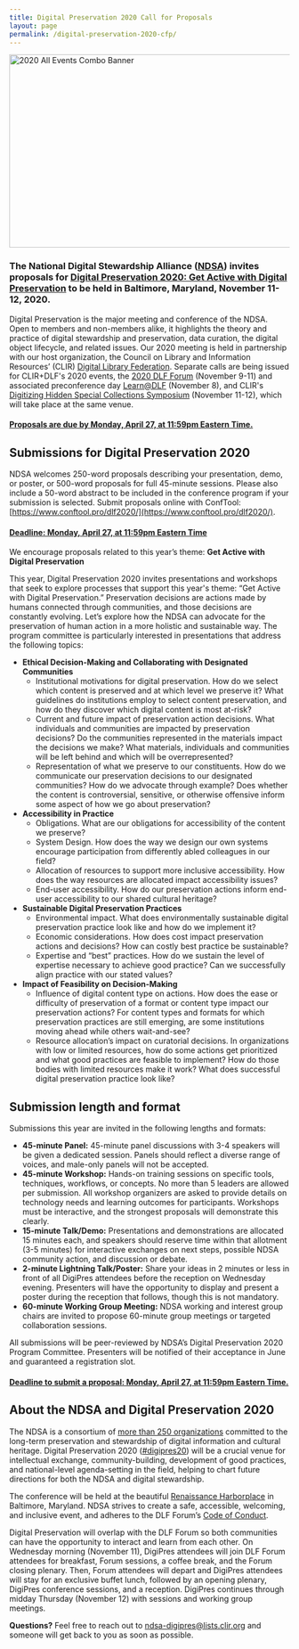 ```yaml
---
title: Digital Preservation 2020 Call for Proposals
layout: page
permalink: /digital-preservation-2020-cfp/
---
```


<img alt="2020 All Events Combo Banner" width="710" height="347" src='{{ "/images/Combo-Banner-2020-DHC.jpg" | prepend: site.baseurl }}'>

### **The National Digital Stewardship Alliance ([NDSA](http://ndsa.diglib.org/)) invites proposals for [Digital Preservation 2020: Get Active with Digital Preservation](https://ndsa.org/meetings/) to be held in Baltimore, Maryland, November 11-12, 2020.**

Digital Preservation is the major meeting and conference of the NDSA. Open to members and non-members alike, it highlights the theory and practice of digital stewardship and preservation, data curation, the digital object lifecycle, and related issues. Our 2020 meeting is held in partnership with our host organization, the Council on Library and Information Resources’ (CLIR) [Digital Library Federation](https://www.diglib.org). Separate calls are being issued for CLIR+DLF's 2020 events, the [2020 DLF Forum](https://forum2020.diglib.org/) (November 9-11) and associated preconference day [Learn@DLF](https://forum2020.diglib.org/learndlf/) (November 8), and CLIR's [Digitizing Hidden Special Collections Symposium](https://www.clir.org/hiddencollections/2020-symposium/) (November 11-12), which will take place at the same venue.

#### **[Proposals are due by Monday, April 27, at 11:59pm Eastern Time.](https://www.conftool.pro/dlf2020/)**

## Submissions for Digital Preservation 2020
NDSA welcomes 250-word proposals describing your presentation, demo, or poster, or 500-word proposals for full 45-minute sessions. Please also include a 50-word abstract to be included in the conference program if your submission is selected. Submit proposals online with ConfTool: [https://www.conftool.pro/dlf2020/](https://www.conftool.pro/dlf2020/).

#### **[Deadline: Monday, April 27, at 11:59pm Eastern Time](https://www.conftool.pro/dlf2020/)**

We encourage proposals related to this year’s theme: **Get Active with Digital Preservation**

This year, Digital Preservation 2020 invites presentations and workshops that seek to explore processes that support this year's theme: “Get Active with Digital Preservation.” Preservation decisions are actions made by humans connected through communities, and those decisions are constantly evolving. Let’s explore how the NDSA can advocate for the preservation of human action in a more holistic and sustainable way. The program committee is particularly interested in presentations that address the following topics:
- **Ethical Decision-Making and Collaborating with Designated Communities**
  - Institutional motivations for digital preservation. How do we select which content is preserved and at which level we preserve it? What guidelines do institutions employ to select content preservation, and how do they discover which digital content is most at-risk?
  - Current and future impact of preservation action decisions. What individuals and communities are impacted by preservation decisions? Do the communities represented in the materials impact the decisions we make? What materials, individuals and communities will be left behind and which will be overrepresented?
  - Representation of what we preserve to our constituents. How do we communicate our preservation decisions to our designated communities? How do we advocate through example? Does whether the content is controversial, sensitive, or otherwise offensive inform some aspect of how we go about preservation? 
- **Accessibility in Practice**
  - Obligations. What are our obligations for accessibility of the content we preserve? 
  - System Design. How does the way we design our own systems encourage participation from differently abled colleagues in our field? 
  - Allocation of resources to support more inclusive accessibility. How does the way resources are allocated impact accessibility issues?
  - End-user accessibility. How do our preservation actions inform end-user accessibility to our shared cultural heritage?
- **Sustainable Digital Preservation Practices**
  - Environmental impact. What does environmentally sustainable digital preservation practice look like and how do we implement it?
  - Economic considerations. How does cost impact preservation actions and decisions? How can costly best practice be sustainable?
  - Expertise and “best” practices. How do we sustain the level of expertise necessary to achieve good practice? Can we successfully align practice with our stated values?
- **Impact of Feasibility on Decision-Making**
  - Influence of digital content type on actions. How does the ease or difficulty of preservation of a format or content type impact our preservation actions? For content types and formats for which preservation practices are still emerging, are some institutions moving ahead while others wait-and-see?
  - Resource allocation’s impact on curatorial decisions. In organizations with low or limited resources, how do some actions get prioritized and what good practices are feasible to implement? How do those bodies with limited resources make it work? What does successful digital preservation practice look like?

## Submission length and format
Submissions this year are invited in the following lengths and formats:
- **45-minute Panel:** 45-minute panel discussions with 3-4 speakers will be given a dedicated session. Panels should reflect a diverse range of voices, and male-only panels will not be accepted.
- **45-minute Workshop:** Hands-on training sessions on specific tools, techniques, workflows, or concepts. No more than 5 leaders are allowed per submission. All workshop organizers are asked to provide details on technology needs and learning outcomes for participants. Workshops must be interactive, and the strongest proposals will demonstrate this clearly.
- **15-minute Talk/Demo:** Presentations and demonstrations are allocated 15 minutes each, and speakers should reserve time within that allotment (3-5 minutes) for interactive exchanges on next steps, possible NDSA community action, and discussion or debate.
- **2-minute Lightning Talk/Poster:** Share your ideas in 2 minutes or less in front of all DigiPres attendees before the reception on Wednesday evening. Presenters will have the opportunity to display and present a poster during the reception that follows, though this is not mandatory.
- **60-minute Working Group Meeting:** NDSA working and interest group chairs are invited to propose 60-minute group meetings or targeted collaboration sessions.

All submissions will be peer-reviewed by NDSA’s Digital Preservation 2020 Program Committee. Presenters will be notified of their acceptance in June and guaranteed a registration slot.

#### **[Deadline to submit a proposal: Monday, April 27, at 11:59pm Eastern Time.](https://www.conftool.pro/dlf2020/)**

## About the NDSA and Digital Preservation 2020
The NDSA is a consortium of [more than 250 organizations](http://ndsa.diglib.org/members-list/) committed to the long-term preservation and stewardship of digital information and cultural heritage. Digital Preservation 2020 ([#digipres20](https://twitter.com/hashtag/DigiPres20)) will be a crucial venue for intellectual exchange, community-building, development of good practices, and national-level agenda-setting in the field, helping to chart future directions for both the NDSA and digital stewardship.

The conference will be held at the beautiful [Renaissance Harborplace](https://www.marriott.com/hotels/travel/bwish-renaissance-baltimore-harborplace-hotel/) in Baltimore, Maryland. NDSA strives to create a safe, accessible, welcoming, and inclusive event, and adheres to the DLF Forum’s [Code of Conduct](https://www.diglib.org/about/code-of-conduct/).

Digital Preservation will overlap with the DLF Forum so both communities can have the opportunity to interact and learn from each other. On Wednesday morning (November 11), DigiPres attendees will join DLF Forum attendees for breakfast, Forum sessions, a coffee break, and the Forum closing plenary. Then, Forum attendees will depart and DigiPres attendees will stay for an exclusive buffet lunch, followed by an opening plenary, DigiPres conference sessions, and a reception. DigiPres continues through midday Thursday (November 12) with sessions and working group meetings.

**Questions?** Feel free to reach out to <ndsa-digipres@lists.clir.org> and someone will get back to you as soon as possible.


